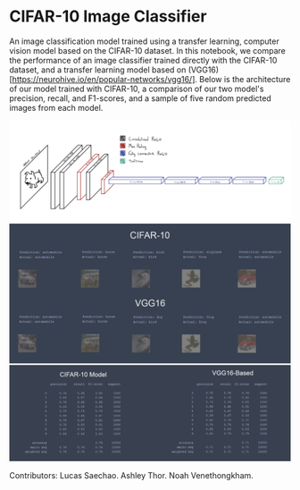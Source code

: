 # CIFAR-10 Image Classifier
An image classification model trained using a transfer learning, computer vision model based on the CIFAR-10 dataset. In this notebook, we compare the performance of an image classifier trained directly with the CIFAR-10 dataset, and a transfer learning model based on (VGG16)[https://neurohive.io/en/popular-networks/vgg16/]. Below is the architecture of our model trained with CIFAR-10, a comparison of our two model's precision, recall, and F1-scores, and a sample of five random predicted images from each model.

![architecture](./img/arch.jpg)
![results](./img/results.png)
![predictions](./img/pred.png)

Contributors: Lucas Saechao. Ashley Thor. Noah Venethongkham.
